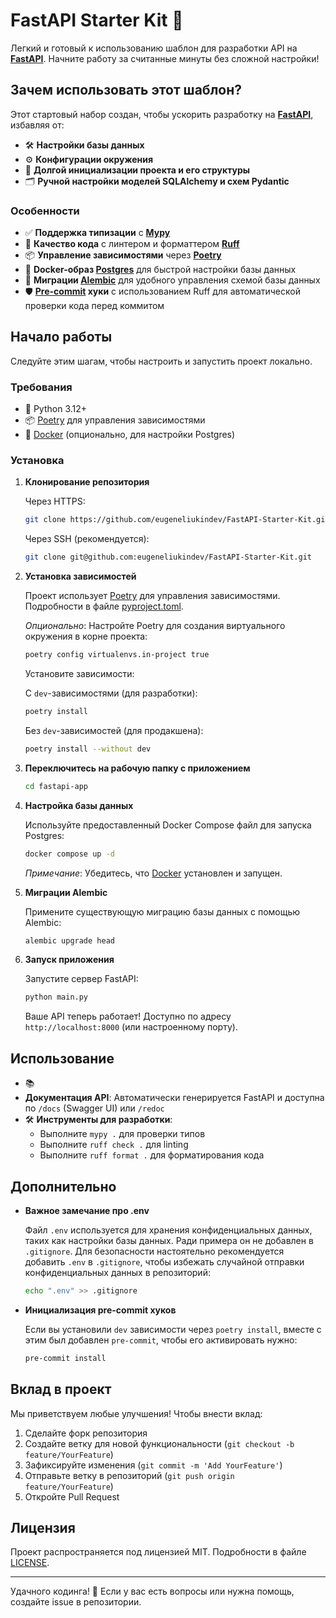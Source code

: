 # FastAPI Starter Kit 🚀

Легкий и готовый к использованию шаблон для разработки API на **[FastAPI](https://fastapi.tiangolo.com/)**. Начните работу за считанные минуты без сложной настройки!

## Зачем использовать этот шаблон?

Этот стартовый набор создан, чтобы ускорить разработку на **[FastAPI](https://fastapi.tiangolo.com/)**, избавляя от:

- 🛠️ **Настройки базы данных**
- ⚙️ **Конфигурации окружения**
- 📂 **Долгой инициализации проекта и его структуры**
- 🗂️ **Ручной настройки моделей SQLAlchemy и схем Pydantic**

### Особенности

- ✅ **Поддержка типизации** с **[Mypy](https://mypy.readthedocs.io/en/stable/)**
- 🧹 **Качество кода** с линтером и форматтером **[Ruff](https://docs.astral.sh/ruff/)**
- 📦 **Управление зависимостями** через **[Poetry](https://python-poetry.org/)**
- 🐳 **Docker-образ [Postgres](https://hub.docker.com/_/postgres)** для быстрой настройки базы данных
- 🔄 **Миграции [Alembic](https://alembic.sqlalchemy.org/en/latest/index.html)** для удобного управления схемой базы данных
- 🛡️ **[Pre-commit](https://pre-commit.com/) хуки** с использованием Ruff для автоматической проверки кода перед коммитом

## Начало работы

Следуйте этим шагам, чтобы настроить и запустить проект локально.

### Требования

- 🐍 Python 3.12+
- 📦 [Poetry](https://python-poetry.org/docs/#installation) для управления зависимостями
- 🐳 [Docker](https://www.docker.com/get-started) (опционально, для настройки Postgres)

### Установка

1. **Клонирование репозитория**

   Через HTTPS:
   ```bash
   git clone https://github.com/eugeneliukindev/FastAPI-Starter-Kit.git
   ```

   Через SSH (рекомендуется):
   ```bash
   git clone git@github.com:eugeneliukindev/FastAPI-Starter-Kit.git
   ```

2. **Установка зависимостей**

   Проект использует [Poetry](https://python-poetry.org/) для управления зависимостями. Подробности в файле [pyproject.toml](pyproject.toml).

   *Опционально*: Настройте Poetry для создания виртуального окружения в корне проекта:
   ```bash
   poetry config virtualenvs.in-project true
   ```

   Установите зависимости:

   С `dev`-зависимостями (для разработки):
   ```bash
   poetry install
   ```

   Без `dev`-зависимостей (для продакшена):
   ```bash
   poetry install --without dev
   ```
   
3. **Переключитесь на рабочую папку с приложением**
   ```bash
   cd fastapi-app
   ```

4. **Настройка базы данных**

   Используйте предоставленный Docker Compose файл для запуска Postgres: 
   ```bash
   docker compose up -d
   ```

   *Примечание*: Убедитесь, что [Docker](https://www.docker.com/) установлен и запущен.

5. **Миграции Alembic**

   Примените существующую миграцию базы данных с помощью Alembic:
   ```bash
   alembic upgrade head
   ```

6. **Запуск приложения**

   Запустите сервер FastAPI:
   ```bash
   python main.py
   ```

   Ваше API теперь работает! Доступно по адресу `http://localhost:8000` (или настроенному порту).

## Использование

- 📚
- **Документация API**: Автоматически генерируется FastAPI и доступна по `/docs` (Swagger UI) или `/redoc`
- 🛠️ **Инструменты для разработки**:
  - Выполните `mypy .` для проверки типов
  - Выполните `ruff check .` для linting
  - Выполните `ruff format .` для форматирования кода


## Дополнительно
  
- **Важное замечание про .env**

   Файл `.env` используется для хранения конфиденциальных данных, таких как настройки базы данных. Ради примера он не добавлен в `.gitignore`. Для безопасности настоятельно рекомендуется добавить `.env` в `.gitignore`, чтобы избежать случайной отправки конфиденциальных данных в репозиторий:
   ```bash
   echo ".env" >> .gitignore
   ```
  
- **Инициализация pre-commit хуков**
  
   Если вы установили `dev` зависимости через `poetry install`, вместе с этим был добавлен `pre-commit`, чтобы его активировать нужно:
   ```bash
   pre-commit install
   ```

## Вклад в проект

Мы приветствуем любые улучшения! Чтобы внести вклад:

1. Сделайте форк репозитория
2. Создайте ветку для новой функциональности (`git checkout -b feature/YourFeature`)
3. Зафиксируйте изменения (`git commit -m 'Add YourFeature'`)
4. Отправьте ветку в репозиторий (`git push origin feature/YourFeature`)
5. Откройте Pull Request

## Лицензия

Проект распространяется под лицензией MIT. Подробности в файле [LICENSE](LICENSE.txt).

---

Удачного кодинга! 🎉 Если у вас есть вопросы или нужна помощь, создайте issue в репозитории.
